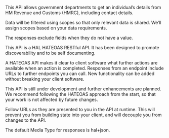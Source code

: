 This API allows government departments to get an individual’s details from HM Revenue and Customs (HMRC), including contact details. 

Data will be filtered using scopes so that only relevant data is shared. We’ll assign scopes 
based on your data requirements. 

The responses exclude fields when they do not have a value. 

This API is a HAL HATEOAS RESTful API. It has been designed to promote discoverability and to be self documenting. 

A HATEOAS API makes it clear to client software what further actions are available when an action is completed. Responses from an endpoint include URLs to further endpoints you can call. New functionality can be added without breaking your client software. 

This API is still under development and further enhancements are planned. We recommend following the HATEOAS approach from the start, so that your work is not affected by future changes. 

Follow URLs as they are presented to you in the API at runtime. This will prevent you from building state into your client, and will decouple you from changes to the API. 

The default Media Type for responses is hal+json. 
